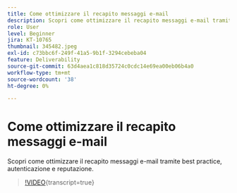 ```yaml
---
title: Come ottimizzare il recapito messaggi e-mail
description: Scopri come ottimizzare il recapito messaggi e-mail tramite best practice, autenticazione e reputazione.
role: User
level: Beginner
jira: KT-10765
thumbnail: 345482.jpeg
exl-id: c73bbc6f-249f-41a5-9b1f-3294cebeba04
feature: Deliverability
source-git-commit: 63d4aea1c818d35724c0cdc14e69ea00eb06b4a0
workflow-type: tm+mt
source-wordcount: '38'
ht-degree: 0%

---
```


# Come ottimizzare il recapito messaggi e-mail

Scopri come ottimizzare il recapito messaggi e-mail tramite best practice, autenticazione e reputazione.

>[!VIDEO](https://video.tv.adobe.com/v/3411473/?quality=12&learn=on&captions=ita){transcript=true}
